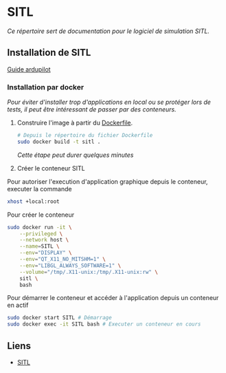 # SITL

*Ce répertoire sert de documentation pour le logiciel de simulation SITL.*

## Installation de SITL

[Guide ardupilot](https://ardupilot.org/dev/docs/setting-up-sitl-on-linux.html#setting-up-sitl-on-linux)

### Installation par docker

*Pour éviter d'installer trop d'applications en local ou se protéger lors de tests, il peut être intéressant de passer par des conteneurs.*

1. Construire l'image à partir du [Dockerfile](/Dockerfile).

    ```sh
    # Depuis le répertoire du fichier Dockerfile
    sudo docker build -t sitl .
    ```

    *Cette étape peut durer quelques minutes*

2. Créer le conteneur SITL

Pour autoriser l'execution d'application graphique depuis le conteneur, executer la commande

```sh
xhost +local:root
```

Pour créer le conteneur

```sh
sudo docker run -it \
    --privileged \
    --network host \
    --name=SITL \
    --env="DISPLAY" \
    --env="QT_X11_NO_MITSHM=1" \
    --env="LIBGL_ALWAYS_SOFTWARE=1" \
    --volume="/tmp/.X11-unix:/tmp/.X11-unix:rw" \
    sitl \
    bash
```

Pour démarrer le conteneur et accéder à l'application depuis un conteneur en actif

```sh
sudo docker start SITL # Démarrage
sudo docker exec -it SITL bash # Executer un conteneur en cours
```

## Liens

- [SITL](https://ardupilot.org/dev/docs/sitl-simulator-software-in-the-loop.html#sitl-simulator-software-in-the-loop)
